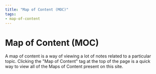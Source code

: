 ```yaml
---
title: "Map of Content (MOC)"
tags: 
- map-of-content
---
```

# Map of Content (MOC)

A map of content is a way of viewing a lot of notes related to a particular topic. Clicking the "Map of Content" tag at the top of the page is a quick way to view all of the Maps of Content present on this site.
